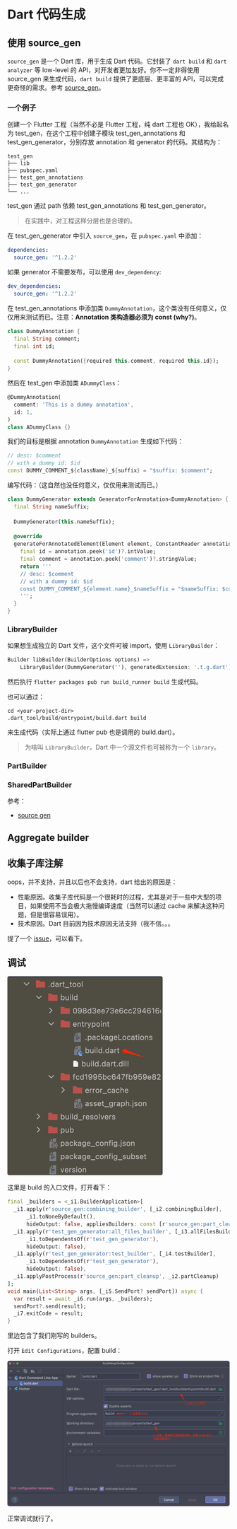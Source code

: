 # Dart 代码生成

## 使用 source_gen

`source_gen` 是一个 Dart 库，用于生成 Dart 代码。它封装了 `dart build` 和 `dart analyzer` 等 low-level 的 API，对开发者更加友好。你不一定非得使用 source_gen 来生成代码，`dart build` 提供了更底层、更丰富的 API，可以完成更奇怪的需求。参考 [source_gen](https://pub.dev/packages/source_gen)。

### 一个例子

创建一个 Flutter 工程（当然不必是 Flutter 工程，纯 dart 工程也 OK），我给起名为 test_gen，在这个工程中创建子模块 test_gen_annotations 和 test_gen_generator，分别存放 annotation 和 generator 的代码。其结构为：

```
test_gen
├── lib
├── pubspec.yaml
├── test_gen_annotations
├── test_gen_generator
└── ...
```

test_gen 通过 path 依赖 test_gen_annotations 和 test_gen_generator。

> 在实践中，对工程这样分层也是合理的。

在 test_gen_generator 中引入 `source_gen`，在 `pubspec.yaml` 中添加：

```yaml
dependencies:
  source_gen: '^1.2.2' 
```

如果 generator 不需要发布，可以使用 `dev_dependency`:

```yaml
dev_dependencies:
  source_gen: '^1.2.2'
```

在 test_gen_annotations 中添加类 `DummyAnnotation`，这个类没有任何意义，仅仅用来测试而已。注意：**Annotation 类构造器必须为 const (why?)**。

```dart
class DummyAnnotation {
  final String comment;
  final int id;

  const DummyAnnotation({required this.comment, required this.id});
}
```

然后在 test_gen 中添加类 `ADummyClass`：

```dart
@DummyAnnotation(
  comment: 'This is a dummy annotation',
  id: 1,
)
class ADummyClass {}
```

我们的目标是根据 annotation `DummyAnnotation` 生成如下代码：

```dart
// desc: $comment
// with a dummy id: $id
const DUMMY_COMMENT_${className}_${suffix} = "$suffix: $comment";
```

编写代码：（这自然也没任何意义，仅仅用来测试而已。）

```dart
class DummyGenerator extends GeneratorForAnnotation<DummyAnnotation> {
  final String nameSuffix;

  DummyGenerator(this.nameSuffix);

  @override
  generateForAnnotatedElement(Element element, ConstantReader annotation, BuildStep buildStep) {
    final id = annotation.peek('id')?.intValue;
    final comment = annotation.peek('comment')?.stringValue;
    return '''
    // desc: $comment
    // with a dummy id: $id
    const DUMMY_COMMENT_${element.name}_$nameSuffix = "$nameSuffix: $comment";
    ''';
  }
}
```

### LibraryBuilder

如果想生成独立的 Dart 文件，这个文件可被 import，使用 `LibraryBuilder`：

```dart
Builder libBuilder(BuilderOptions options) => 
    LibraryBuilder(DummyGenerator(''), generatedExtension: '.t.g.dart');
```

然后执行 `flutter packages pub run build_runner build` 生成代码。

也可以通过：

```shell
cd <your-project-dir>
.dart_tool/build/entrypoint/build.dart build
```

来生成代码（实际上通过 flutter pub 也是调用的 build.dart）。

> 为啥叫 `LibraryBuilder`，Dart 中一个源文件也可被称为一个 `library`。

### PartBuilder

### SharedPartBuilder

参考：

- [source gen](https://pub.dev/packages/source_gen)

## Aggregate builder

## 收集子库注解

oops，并不支持，并且以后也不会支持，dart 给出的原因是：

- 性能原因。收集子库代码是一个很耗时的过程，尤其是对于一些中大型的项目，如果使用不当会极大拖慢编译速度（当然可以通过 cache 来解决这种问题，但是很容易误用）。
- 技术原因。Dart 目前因为技术原因无法支持（我不信。。。

提了一个 [issue](https://github.com/dart-lang/build/issues/3339)，可以看下。

## 调试

![img.png](imgs/debug-build.png)

这里是 build 的入口文件，打开看下：

```dart
final _builders = <_i1.BuilderApplication>[
  _i1.apply(r'source_gen:combining_builder', [_i2.combiningBuilder],
      _i1.toNoneByDefault(),
      hideOutput: false, appliesBuilders: const [r'source_gen:part_cleanup']),
  _i1.apply(r'test_gen_generator:all_files_builder', [_i3.allFilesBuilder],
      _i1.toDependentsOf(r'test_gen_generator'),
      hideOutput: false),
  _i1.apply(r'test_gen_generator:test_builder', [_i4.testBuilder],
      _i1.toDependentsOf(r'test_gen_generator'),
      hideOutput: false),
  _i1.applyPostProcess(r'source_gen:part_cleanup', _i2.partCleanup)
];
void main(List<String> args, [_i5.SendPort? sendPort]) async {
  var result = await _i6.run(args, _builders);
  sendPort?.send(result);
  _i7.exitCode = result;
}
```

里边包含了我们刚写的 builders。

打开 `Edit Configurations`，配置 build：

![img.png](imgs/debug-build-config.png)

正常调试就行了。
